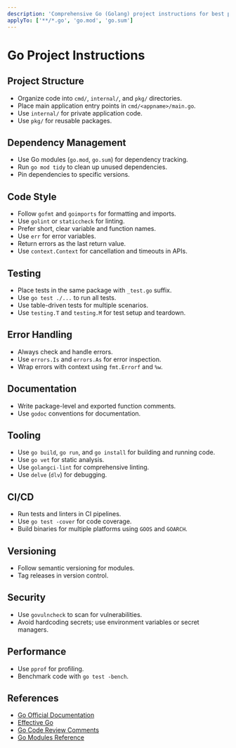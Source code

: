 ```yaml
---
description: 'Comprehensive Go (Golang) project instructions for best practices, conventions, and tooling.'
applyTo: ['**/*.go', 'go.mod', 'go.sum']
---
```


# Go Project Instructions

## Project Structure
- Organize code into `cmd/`, `internal/`, and `pkg/` directories.
- Place main application entry points in `cmd/<appname>/main.go`.
- Use `internal/` for private application code.
- Use `pkg/` for reusable packages.

## Dependency Management
- Use Go modules (`go.mod`, `go.sum`) for dependency tracking.
- Run `go mod tidy` to clean up unused dependencies.
- Pin dependencies to specific versions.

## Code Style
- Follow `gofmt` and `goimports` for formatting and imports.
- Use `golint` or `staticcheck` for linting.
- Prefer short, clear variable and function names.
- Use `err` for error variables.
- Return errors as the last return value.
- Use `context.Context` for cancellation and timeouts in APIs.

## Testing
- Place tests in the same package with `_test.go` suffix.
- Use `go test ./...` to run all tests.
- Use table-driven tests for multiple scenarios.
- Use `testing.T` and `testing.M` for test setup and teardown.

## Error Handling
- Always check and handle errors.
- Use `errors.Is` and `errors.As` for error inspection.
- Wrap errors with context using `fmt.Errorf` and `%w`.

## Documentation
- Write package-level and exported function comments.
- Use `godoc` conventions for documentation.

## Tooling
- Use `go build`, `go run`, and `go install` for building and running code.
- Use `go vet` for static analysis.
- Use `golangci-lint` for comprehensive linting.
- Use `delve` (`dlv`) for debugging.

## CI/CD
- Run tests and linters in CI pipelines.
- Use `go test -cover` for code coverage.
- Build binaries for multiple platforms using `GOOS` and `GOARCH`.

## Versioning
- Follow semantic versioning for modules.
- Tag releases in version control.

## Security
- Use `govulncheck` to scan for vulnerabilities.
- Avoid hardcoding secrets; use environment variables or secret managers.

## Performance
- Use `pprof` for profiling.
- Benchmark code with `go test -bench`.

## References
- [Go Official Documentation](https://golang.org/doc/)
- [Effective Go](https://golang.org/doc/effective_go.html)
- [Go Code Review Comments](https://github.com/golang/go/wiki/CodeReviewComments)
- [Go Modules Reference](https://blog.golang.org/using-go-modules)
